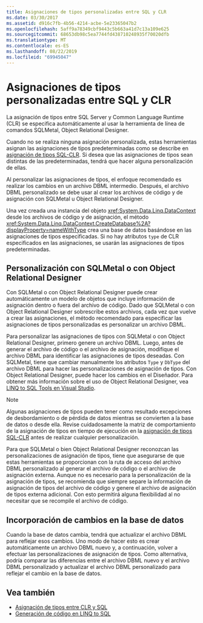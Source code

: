```yaml
---
title: Asignaciones de tipos personalizadas entre SQL y CLR
ms.date: 03/30/2017
ms.assetid: d916c7fb-4b56-4214-acbe-5e23365047b2
ms.openlocfilehash: 5aff9a78349cbf9443c5b663a41d7c13a109e625
ms.sourcegitcommit: 68653db98c5ea7744fd438710248935f70020dfb
ms.translationtype: MT
ms.contentlocale: es-ES
ms.lasthandoff: 08/22/2019
ms.locfileid: "69945047"
---
```

# <a name="sql-clr-custom-type-mappings"></a>Asignaciones de tipos personalizadas entre SQL y CLR
La asignación de tipos entre SQL Server y Common Language Runtime (CLR) se especifica automáticamente al usar la herramienta de línea de comandos SQLMetal, Object Relational Designer.  
  
 Cuando no se realiza ninguna asignación personalizada, estas herramientas asignan las asignaciones de tipos predeterminadas como se describe en [asignación de tipos SQL-CLR](../../../../../../docs/framework/data/adonet/sql/linq/sql-clr-type-mapping.md). Si desea que las asignaciones de tipos sean distintas de las predeterminadas, tendrá que hacer alguna personalización de ellas.  
  
 Al personalizar las asignaciones de tipos, el enfoque recomendado es realizar los cambios en un archivo DBML intermedio. Después, el archivo DBML personalizado se debe usar al crear los archivos de código y de asignación con SQLMetal u Object Relational Designer.  
  
 Una vez creada una instancia del objeto <xref:System.Data.Linq.DataContext> desde los archivos de código y de asignación, el método <xref:System.Data.Linq.DataContext.CreateDatabase%2A?displayProperty=nameWithType> crea una base de datos basándose en las asignaciones de tipos especificadas. Si no hay atributos `type` de CLR especificados en las asignaciones, se usarán las asignaciones de tipos predeterminadas.  
  
## <a name="customization-with-sqlmetal-or-or-designer"></a>Personalización con SQLMetal o con Object Relational Designer  
 Con SQLMetal o con Object Relational Designer puede crear automáticamente un modelo de objetos que incluye información de asignación dentro o fuera del archivo de código. Dado que SQLMetal o con Object Relational Designer sobrescribe estos archivos, cada vez que vuelve a crear las asignaciones, el método recomendado para especificar las asignaciones de tipos personalizadas es personalizar un archivo DBML.  
  
 Para personalizar las asignaciones de tipos con SQLMetal o con Object Relational Designer, primero genere un archivo DBML. Luego, antes de generar el archivo de código o el archivo de asignación, modifique el archivo DBML para identificar las asignaciones de tipos deseadas. Con SQLMetal, tiene que cambiar manualmente los atributos `Type` y `DbType` del archivo DBML para hacer las personalizaciones de asignación de tipos. Con Object Relational Designer, puede hacer los cambios en el Diseñador. Para obtener más información sobre el uso de Object Relational Designer, vea [LINQ to SQL Tools en Visual Studio](/visualstudio/data-tools/linq-to-sql-tools-in-visual-studio2).  
  
> [!NOTE]
> Algunas asignaciones de tipos pueden tener como resultado excepciones de desbordamiento o de pérdida de datos mientras se convierten a la base de datos o desde ella. Revise cuidadosamente la matriz de comportamiento de la asignación de tipos en tiempo de ejecución en la [asignación de tipos SQL-CLR](../../../../../../docs/framework/data/adonet/sql/linq/sql-clr-type-mapping.md) antes de realizar cualquier personalización.  
  
 Para que SQLMetal o bien Object Relational Designer reconozcan las personalizaciones de asignación de tipos, tiene que asegurarse de que estas herramientas se proporcionan con la ruta de acceso del archivo DBML personalizado al generar el archivo de código o el archivo de asignación externa. Aunque no es necesario para la personalización de la asignación de tipos, se recomienda que siempre separe la información de asignación de tipos del archivo de código y genere el archivo de asignación de tipos externa adicional. Con esto permitirá alguna flexibilidad al no necesitar que se recompile el archivo de código.  
  
## <a name="incorporating-database-changes"></a>Incorporación de cambios en la base de datos  
 Cuando la base de datos cambia, tendrá que actualizar el archivo DBML para reflejar esos cambios. Uno modo de hacer esto es crear automáticamente un archivo DBML nuevo y, a continuación, volver a efectuar las personalizaciones de asignación de tipos. Como alternativa, podría comparar las diferencias entre el archivo DBML nuevo y el archivo DBML personalizado y actualizar el archivo DBML personalizado para reflejar el cambio en la base de datos.  
  
## <a name="see-also"></a>Vea también

- [Asignación de tipos entre CLR y SQL](../../../../../../docs/framework/data/adonet/sql/linq/sql-clr-type-mapping.md)
- [Generación de código en LINQ to SQL](../../../../../../docs/framework/data/adonet/sql/linq/code-generation-in-linq-to-sql.md)
